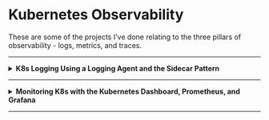 # Kubernetes Observability

These are some of the projects I've done relating to the three pillars of observability - logs, metrics, and traces.

---

<details>
<summary><b>K8s Logging Using a Logging Agent and the Sidecar Pattern</b></summary><p>

### Use the sidecar multi-container Pod pattern to stream Pod logs to S3 using Fluentd.

---

1. Create a Namespace for the resources you'll create in this lab step and change your default kubectl context to use the Namespace:

```
# Create namespace
kubectl create namespace logs
# Set namespace as the default for the current context
kubectl config set-context $(kubectl config current-context) --namespace=logs
```

![](/images/a.png)

---

2. Create a multi-container Pod that runs a server and a client that sends requests to the server:

```
cat << 'EOF' > pod-logs.yaml
apiVersion: v1
kind: Pod
metadata:
  labels:
    test: logs
  name: pod-logs
spec:
  containers:
  - name: server
    image: busybox:1.30.1
    ports:
    - containerPort: 8888
    # Listen on port 8888
    command: ["/bin/sh", "-c"]
    # -v for verbose mode
    args: ["nc -p 8888 -v -lke echo Received request"]
    readinessProbe:
      tcpSocket:
        port: 8888
  - name: client
    image: busybox:1.30.1
    # Send requests to server every 5 seconds
    command: ["/bin/sh", "-c"]
    args: ["while true; do sleep 5; nc localhost 8888; done"]
EOF
kubectl create -f pod-logs.yaml
```

---

3. Retrieve the logs (standard output messages) from the server container:

```
kubectl logs pod-logs server
```

![](/images/b.png)

---

4. Display the most recent log (--tail=1) including the timestamp and stream (-f for follow) the logs from the client container:

```
kubectl logs -f --tail=1 --timestamps pod-logs client
```

![](/images/c.png)

---

5. Create an Apache web server and allow access to it via a load balancer:

```
cat << 'EOF' > pod-webserver.yaml
apiVersion: v1
kind: Pod
metadata:
  labels:
    test: logs
  name: webserver-logs
spec:
  containers:
  - name: server
    image: httpd:2.4.38-alpine
    ports:
    - containerPort: 80
    readinessProbe:
      httpGet:
        path: /
        port: 80
EOF
kubectl create -f pod-webserver.yaml
kubectl expose pod webserver-logs --type=LoadBalancer
```

![](/images/d.png)

---

![](/images/e.png)

---

6. Navigate to the DNS address in a new browser tab to confirm the Service has exposed the Pod over the Internet:

![](/images/f.png)

7. Refresh the page a few times and then append /oops to the address to cause a Not Found error:

![](/images/g.png)

8. Display the logs for the webserver Pod:

```
kubectl logs webserver-logs
```

![](/images/h.png)

9. Retrieve the last 10 lines from the conf/httpd.conf file:

```
kubectl exec webserver-logs -- tail -10 conf/httpd.conf
```

![](/images/i.png)

10. Copy the conf/httpd.conf from the container to the bastion host:

```
kubectl cp webserver-logs:conf/httpd.conf local-copy-of-httpd.conf
```

### The sidecar multi-container pattern uses a "sidecar" container to extend the primary container in the Pod. In the context of logging, the sidecar is a logging agent. The logging agent streams logs from the primary container, such as a web server, to a central location that aggregates logs. To allow the sidecar access to the log files, both containers mount a volume at the path of the log files. Use an S3 bucket to collect logs. Use a sidecar that uses Fluentd, a popular data collector often used as a logging layer, with an S3 plugin installed to stream log files in the primary container to S3.

---

11. Create S3 bucket then create a ConfigMap that stores the fluentd configuration file:

```
cat << EOF > fluentd-sidecar-config.yaml
apiVersion: v1
kind: ConfigMap
metadata:
  name: fluentd-config
data:
  fluent.conf: |
    # First log source (tailing a file at /var/log/1.log)
    <source>
      @type tail
      format none
      path /var/log/1.log
      pos_file /var/log/1.log.pos
      tag count.format1
    </source>

    # Second log source (tailing a file at /var/log/2.log)
    <source>
      @type tail
      format none
      path /var/log/2.log
      pos_file /var/log/2.log.pos
      tag count.format2
    </source>

    # S3 output configuration (Store files every minute in the bucket's logs/ folder)
    <match **>
      @type s3

      s3_bucket $s3_bucket
      s3_region us-west-2
      path logs/
      buffer_path /var/log/
      store_as text
      time_slice_format %Y%m%d%H%M
      time_slice_wait 1m

      <instance_profile_credentials>
      </instance_profile_credentials>
    </match>
EOF
kubectl create -f fluentd-sidecar-config.yaml
```

![](/images/j.png)

Two log sources are configured in the /var/log directory and their log messages will be tagged with count.format1 and count.format2. The primary container in the Pod will stream logs to those two files. The configuration also describes streaming all the logs to the S3 logs bucket in the match section.

---

12. Create a multi-container Pod using a fluentd logging agent sidecar (count-agent):

```
cat << 'EOF' > pod-counter.yaml
apiVersion: v1
kind: Pod
metadata:
  name: counter
spec:
  containers:
  - name: count
    image: busybox
    command: ["/bin/sh", "-c"]
    args:
    - >
      i=0;
      while true;
      do
        # Write two log files along with the date and a counter
        # every second
        echo "$i: $(date)" >> /var/log/1.log;
        echo "$(date) INFO $i" >> /var/log/2.log;
        i=$((i+1));
        sleep 1;
      done
    # Mount the log directory /var/log using a volume
    volumeMounts:
    - name: varlog
      mountPath: /var/log
  - name: count-agent
    image: lrakai/fluentd-s3:latest
    env:
    - name: FLUENTD_ARGS
      value: -c /fluentd/etc/fluent.conf
    # Mount the log directory /var/log using a volume
    # and the config file
    volumeMounts:
    - name: varlog
      mountPath: /var/log
    - name: config-volume
      mountPath: /fluentd/etc
  # Use host network to allow sidecar access to IAM instance profile credentials
  hostNetwork: true
  # Declare volumes for log directory and ConfigMap
  volumes:
  - name: varlog
    emptyDir: {}
  - name: config-volume
    configMap:
      name: fluentd-config
EOF
kubectl create -f pod-counter.yaml
```

![](/images/k.png)

The count container writes the date and a counter variable ($i) in two different log formats to two different log files in the /var/log directory every second. The /var/log directory is mounted as a Volume in both the primary count container and the count-agent sidecar so both containers can access the logs. The sidecar also mounts the ConfigMap to access the fluentd configuration file. By using a ConfigMap, the same sidecar container can be used for any configuration compared to storing the configuration in the image and having to manage separate container images for each configuration.

---

13. View the logs in S3

![](/images/l.png)

---

![](/images/m.png)

---

</p></details>

---

<details>
<summary><b>Monitoring K8s with the Kubernetes Dashboard, Prometheus, and Grafana</b></summary><p>

# Deploy a Simple API Application

Introduction
In this Lab Step, you'll deploy a simple Python Flask web based API into the lab provided Kubernetes cluster. The API has been instrumented to provide various metrics which will be collected by Prometheus for observability purposes.

Instructions

1. Expand the Files tree view by clicking on the Files tab on the left handside menu, and then open the project/code/api directory:

2. The api directory contains the following 3 files which have then been used to build the cloudacademydevops/api-metrics container image. Open each of the following files within the editor view and review their contents.

api.py
Dockerfile
requirements.txt
The api.py file contains the Python source code which implements the example API. In particular take note of the following:

Line 5 - imports a PromethusMetrics module to automatically generate Flask based metrics and provide them for collection at the default endpoint /metrics
Line 10-32 - implements 5 x API endpoints:
/one
/two
/three
/four
/error
All example endpoints, except for the error endpoint, introduce a small amount of latency which will be measured and observed within both Prometheus and Grafana.
The error endpoint returns an HTTP 500 server error response code, which again will be measured and observed within both Prometheus and Grafana.
The Docker container image containing this source code has already been built using the tag cloudacademydevops/api-metrics 3. Within the Files tab on the left handside menu, open the project/code/k8s directory and click on the api.yml file:

4. The api.yml file contains the Kubernetes resources that will be created for the API when deployed into the cluster. In particular note the following:

Lines 1-25: API Deployment containing 2 pods
Line 22: Pods are based off the container image cloudacademydevops/api-metrics
Lines 27-46: API Service - loadbalances traffic across the 2 API Deployment pods
Lines 34-37: API Service is annotated to ensure that the Prometheus scraper will automatically discover the API pods behind it. Prometheus will then collect their metrics from the discovered targets

7. Deploy the API application. In the terminal execute the following command:

```
kubectl apply -f ./code/k8s
```

8. Confirm that the API pods are in a running status. In the terminal execute the following command:

```
kubectl get pods
```

9. Confirm that the service has been created. In the terminal execute the following command:

```
kubectl get svc
```

10. In order to generate traffic against the deployed API - spin up a single generator pod. In the terminal execute the following command:

```
kubectl run generator --env="API_URL=http://api-service:5000" --image=cloudacademydevops/api-generator --image-pull-policy IfNotPresent
```

11. Confirm that the generator pod is in a running status. In the terminal execute the following command:

```
kubectl get pods
```

Summary

In this Lab Step, you deployed a simple Python Flask web based API, which has been instrumented to automatically collect and provide metrics that will be collected by Prometheus. Additionally, you also deployed a single generator pod which will continually make HTTP requests against the API. In the next Lab Step you will install and configure Prometheus.

### Install and Configure K8s Dashboard

Introduction
In this Lab Step, you'll install and configure the Kubernetes Dashboard and expose it over the Internet on port 30990, allowing you to then access it from your own workstation. The Kubernetes Dashboard is a web-based Kubernetes user interface. You can use Kubernetes Dashboard to deploy containerized applications to a Kubernetes cluster, troubleshoot your containerized application, and/or manage other cluster resources.

Instructions

1. Create a new monitoring namespace within the cluster. In the terminal execute the following command:

```
kubectl create ns monitoring
```

2. Using Helm, install the Kubernetes Dashboard using the publicly available Kubernetes Dashboard Helm Chart. Deploy the dashboard into the monitoring namespace within the lab provided cluster. In the terminal execute the following commands:

```
{
helm repo add k8s-dashboard https://kubernetes.github.io/dashboard
helm repo update
helm install k8s-dashboard --namespace monitoring k8s-dashboard/kubernetes-dashboard --set=protocolHttp=true --set=serviceAccount.create=true --set=serviceAccount.name=k8sdash-serviceaccount --version 3.0.2
}
```

3. Establish permissions within the cluster to allow the Kubernetes Dashboard to read and write all cluster resources. In the terminal execute the following command:

```
kubectl create clusterrolebinding kubernetes-dashboard --clusterrole=cluster-admin --serviceaccount=monitoring:k8sdash-serviceaccount
```

4. The Kubernetes Dashboard web interface now needs to be exposed to the Internet so that you can browse to it. To do so, create a new NodePort based Service, and expose the web admin interface on port 30990. In the terminal execute the following command:

```
{
kubectl expose deployment k8s-dashboard-kubernetes-dashboard --type=NodePort --name=k8s-dashboard --port=30990 --target-port=9090 -n monitoring
kubectl patch service k8s-dashboard -n monitoring -p '{"spec":{"ports":[{"nodePort": 30990, "port": 30990, "protocol": "TCP", "targetPort": 9090}]}}'
}
```

5. Get the public IP address of the Kubernetes cluster that Prometheus has been deployed into . In the terminal execute the following command:

```
export | grep K8S_CLUSTER_PUBLICIP
```

6. Copy the Public IP address from the previous command and then using your local browser, browse to the URL: http://PUBLIC_IP:30990.

Summary

In this Lab Step, you installed the Kubernetes Dashboard into the monitoring namespace within the Kubernetes cluster. You then setup and exposed the dashboard using a NodePort based Service. You then logged into the dashboard and confirmed that it was functional. In the next Lab Step you will install and configure Prometheus to start collecting metrics.

### Install and Configure Prometheus

Introduction
In this Lab Step, you'll install and configure Prometheus into the lab provided Kubernetes cluster. Prometheus is an open-source systems monitoring and alerting service. You'll configure Prometheus to perform automatic service discovery of both the API pods launched in the previous Lab Step, and the cluster's nodes. Prometheus will then automatically begin to collect metrics for both the API pods and the cluster's nodes. HTTP request based metrics will be collected from the API pods, and Memory and CPU utilisation metrics will be collected from the cluster's nodes.

You will configure the Prometheus web admin interface to be exposed over the Internet on port 30900, allowing you to then access it from your own workstation.

Instructions

1. Using Helm, install Prometheus using the publicly available Prometheus Helm Chart. Deploy Prometheus into the monitoring namespace within the lab provided cluster. In the terminal execute the following commands:

```
{
helm repo add prometheus-community https://prometheus-community.github.io/helm-charts
helm repo add stable https://charts.helm.sh/stable
helm repo update
helm install prometheus --namespace monitoring --values ./code/prometheus/values.yml prometheus-community/prometheus --version 13.0.0
}
```

2. Confirm that Prometheus has been successfully rolled out within the cluster. In the terminal execute the following command:

```
kubectl get deployment -n monitoring -w
```

Note: The previous command puts a watch on all deployments happening in the monitoring namespace. Exit the watch when all deployments have a READY status of 1/1 (CTRL+C to exit)

3. Confirm that the Prometheus Node Exporter DaemonSet resource has been created successfully. The Prometheus Node Exporter is used to collect Memory and CPU metrics off each node within the Kubernetes cluster. In the terminal execute the following command:

```
kubectl get daemonset -n monitoring
```

4. Patch the Prometheus Node Exporter DaemonSet to ensure that Prometheus can collect Memory and CPU node metrics. In the terminal execute the following command:

```
kubectl patch daemonset prometheus-node-exporter -n monitoring -p '{"spec":{"template":{"metadata":{"annotations":{"prometheus.io/scrape": "true"}}}}}'
```

5. The Prometheus web admin interface now needs to be exposed to the Internet so that you can browse to it. To do so, create a new NodePort based Service, and expose the web admin interface on port 30900. In the terminal execute the following command:

```
{
kubectl expose deployment prometheus-server --type=NodePort --name=prometheus-main --port=30900 --target-port=9090 -n monitoring
kubectl patch service prometheus-main -n monitoring -p '{"spec":{"ports":[{"nodePort": 30900, "port": 30900, "protocol": "TCP", "targetPort": 9090}]}}'
}
```

6. Get the public IP address of the Kubernetes cluster that Prometheus has been deployed into. In the terminal execute the following command:

```
export | grep K8S_CLUSTER_PUBLICIP
```

7. Copy the Public IP address from the previous command and then using your local browser, browse to the URL: http://PUBLIC_IP:30900.

8. Within Prometheus, click the Status top menu item and then select Service Discovery:

9. Within Prometheus, click the Status top menu item and then select Targets:

Summary

In this lab step, you installed Prometheus into the monitoring namespace within the Kubernetes cluster. You then set up and exposed the Prometheus web admin interface using a NodePort based Service. You then logged into the Prometheus web admin interface and confirmed the service discovery was working correctly. In the next lab step you will install and configure Grafana and import a prebuilt dashboard that pulls real-time data from Prometheus.

### Install and Configure Grafana

Introduction
In this Lab Step, you'll install and configure Grafana into the monitoring namespace within the lab provided Kubernetes cluster. Grafana is an open source analytics and interactive visualization web application, providing charts, graphs, and alerts for monitoring and observability requirements. You'll configure Grafana to connect to Prometheus which you setup in the previous lab step as a data source. Once connected, you'll import and deploy a prebuilt Grafana dashboard.

You will configure the Grafana web admin interface to be exposed over the Internet on port 30300, allowing you to then access it from your own workstation.

Instructions

1. Using Helm, install Grafana using the publicly available Grafana Helm Chart. You will deploy Grafana into the monitoring namespace within the lab provided cluster. In the terminal execute the following commands:

```
{
helm repo add grafana https://grafana.github.io/helm-charts
helm repo update
helm install grafana --namespace monitoring grafana/grafana --version 6.1.14
}
```

2. Confirm that the Grafana deployment has been rolled out successfully. In the terminal execute the following command:

```
kubectl get deployment grafana -n monitoring -w
```

Note: The previous command puts a watch on the grafana deployment taking place in the monitoring namepace. Exit the watch when the deployment has a READY status of 1/1 (CTRL+C to exit)

3. The Grafana web admin interface now needs to be exposed to the Internet. To do so, create a new NodePort based Service, exposing the web admin interface on port 30900. In the terminal execute the following command:

```
{
kubectl expose deployment grafana --type=NodePort --name=grafana-main --port=30300 --target-port=3000 -n monitoring
kubectl patch service grafana-main -n monitoring -p '{"spec":{"ports":[{"nodePort": 30300, "port": 30300, "protocol": "TCP", "targetPort": 3000}]}}'
}
```

4. Extract the default admin password which will be required to login. In the terminal execute the following command:

```
kubectl get secret --namespace monitoring grafana -o jsonpath="{.data.admin-password}" | base64 --decode ; echo
```

5. Get the public IP address of the Kubernetes cluster that Grafana has been deployed into. In the terminal execute the following command:

```
export | grep K8S_CLUSTER_PUBLICIP
```

6. Copy the Public IP address from the previous command and then using your local browser, browse to port http://PUBLIC_IP:30300.

7. To login into Grafana, use the following credentials:

Email or username: admin

Password: <default admin password extracted in step 4 above>

8. Having successfully authenticated, the Welcome to Grafana home page is displayed:

9. Within the Data Sources section, click on the Add your first data source option:

10. In the Add data source view, select the Prometheus option by clicking on it's Select button:

11. In the Data Sources / Prometheus configuration view update the HTTP URL to be the same URL that you previously used to browse to the Prometheus web admin interface. Leave all other default settings as is. In particular its important to leave the Name field set to Prometheus. Complete the Prometheus data source setup by clicking on the Save & Test button at the bottom.

12. Confirm that the Prometheus connectivity is valid and working - indicated by a green highlighted Data source is working message:

13. Return to the IDE. Within the Files tab on the left handside menu, open the project/code/grafana directory and click on the dashboard.json file to open it within the editor pane. In the editor pane, select all of the configuration and copy it to the clipboard.

14. Return to Grafana and this time select the Create icon (+) on the main left hand side menu, and then select the dashboard Import option like so:

15. In the Import view, paste in the copied Grafana dashboard json into the Import via panel json area and then click the Load button:

16. Under Import Options, accept all defaults without changing anything, and then click the Import button:

17. Grafana will now load the prebuilt dashboard and start rendering visualisations using live monitoring data streams taken from Prometheus. The dashboard view automatically refreshes every 5 seconds.

Summary

In this lab step, you installed Grafana into the monitoring namespace within the Kubernetes cluster. You then set up and exposed the Grafana web admin interface using a NodePort based Service. You then logged into the Grafana web admin interface and setup Prometheus as a data source. You then imported a prebuilt dashboard. Grafana then loaded the dashboard and starting pulling live monitoring data from the Prometheus data source.

</p></details>

---
